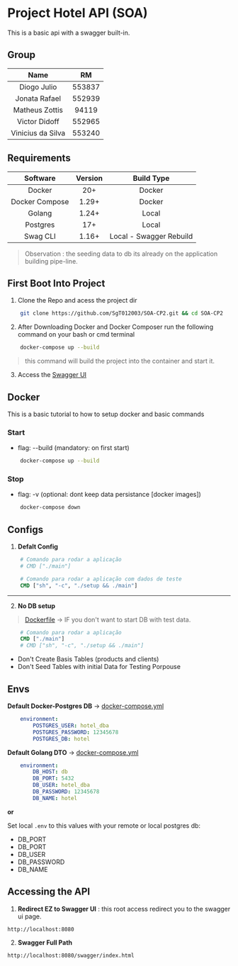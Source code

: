 # Project Hotel API (SOA)

This is a basic api with a swagger built-in.

## Group
|Name|RM|
|:-:|:-:|
|Diogo Julio|553837|
|Jonata Rafael|552939|
|Matheus Zottis|94119|
|Victor Didoff|552965|
|Vinicius da Silva|553240|

## Requirements

|Software|Version|Build Type|
|:-:|:-:|:-:|
|Docker|20+|Docker|
|Docker Compose|1.29+|Docker|
|Golang|1.24+|Local|
|Postgres|17+|Local|
|Swag CLI|1.16+|Local - Swagger Rebuild|

> Observation : the seeding data to db its already on the application building pipe-line.

## First Boot Into Project

1. Clone the Repo and acess the project dir

```bash
    git clone https://github.com/SgT012003/SOA-CP2.git && cd SOA-CP2
```

2. After Downloading Docker and Docker Composer run the following command on your bash or cmd terminal

```bash
    docker-compose up --build
```

>this command will build the project into the container and start it.

3. Access the [Swagger UI](#accessing-the-api)


## Docker

This is a basic tutorial to how to setup docker and basic commands

### Start
- flag: --build (mandatory: on first start)
```bash 
    docker-compose up --build
```

### Stop
- flag: -v (optional: dont keep data persistance [docker images])
```bash 
    docker-compose down
```

## Configs

1. **Defalt Config**
```dockerfile
    # Comando para rodar a aplicação
    # CMD ["./main"]

    # Comando para rodar a aplicação com dados de teste
    CMD ["sh", "-c", "./setup && ./main"]
```
---

2. **No DB setup**

> [Dockerfile](./Dockerfile#L32) -> IF you don't want to start DB with test data.

```dockerfile
    # Comando para rodar a aplicação
    CMD ["./main"]
    # CMD ["sh", "-c", "./setup && ./main"]
```

- Don't Create Basis Tables (products and clients)
- Don't Seed Tables with initial Data for Testing Porpouse

## Envs

**Default Docker-Postgres DB** -> [docker-compose.yml](./docker-compose.yml#L7)
```yml
    environment:
        POSTGRES_USER: hotel_dba
        POSTGRES_PASSWORD: 12345678
        POSTGRES_DB: hotel
```

**Default Golang DTO** -> [docker-compose.yml](./docker-compose.yml#L23)
```yml
    environment:
        DB_HOST: db
        DB_PORT: 5432
        DB_USER: hotel_dba
        DB_PASSWORD: 12345678
        DB_NAME: hotel
```

**or**

Set local `.env` to this values with your remote or local postgres db:
- DB_PORT
- DB_PORT
- DB_USER
- DB_PASSWORD
- DB_NAME


## Accessing the API


1. **Redirect EZ to Swagger UI** : this root access redirect you to the swagger ui page.
```uri
http://localhost:8080
``` 

2. **Swagger Full Path**
```uri
http://localhost:8080/swagger/index.html
``` 